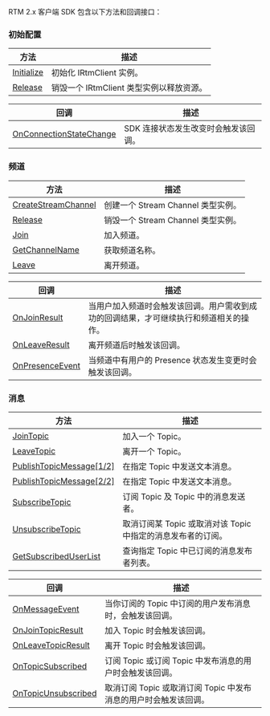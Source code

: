 RTM 2.x 客户端 SDK 包含以下方法和回调接口：

### 初始配置

| 方法       | 描述                                       |
| ---------- | ------------------------------------------ |
| [Initialize](api-client-unity#initialize)| 初始化 IRtmClient 实例。                   |
| [Release](api-client-unity#release)   | 销毁一个 IRtmClient 类型实例以释放资源。 |


| 回调       | 描述                                       |
| ---------- | ------------------------------------------ |
| [OnConnectionStateChange](api-client-unity#onconnectionstatechange) | SDK 连接状态发生改变时会触发该回调。     |

### 频道

| 方法                | 描述                                       |
| ------------------- | ------------------------------------------ |
| [CreateStreamChannel](api-client-unity#createstreamchannel) | 创建一个 Stream Channel 类型实例。       |
| [Release](api-channel-unity#release)            | 销毁一个 Stream Channel 类型实例。       |
| [Join](api-channel-unity#join)               | 加入频道。                                 |
| [GetChannelName](api-channel-unity#getchannelname)      | 获取频道名称。                             |
| [Leave](api-channel-unity#leave)               | 离开频道。                                 |


| 回调       | 描述                                       |
| ---------- | ------------------------------------------ |
| [OnJoinResult](api-client-unity#onjoinresult) | 当用户加入频道时会触发该回调。用户需收到成功的回调结果，才可继续执行和频道相关的操作。     |
| [OnLeaveResult](api-client-unity#onleaveresult)    | 离开频道后时触发该回调。 |
| [OnPresenceEvent](api-client-unity#onpresenceevent)  | 当频道中有用户的 Presence 状态发生变更时会触发该回调。 |

### 消息

| 方法                     | 描述                                                         |
| ------------------------ | ------------------------------------------------------------ |
| [JoinTopic](api-channel-unity#jointopic)                | 加入一个 Topic。                                             |
| [LeaveTopic](api-channel-unity#leavetopic)               | 离开一个 Topic。                                             |
| [PublishTopicMessage[1/2]](api-channel-unity#publishtopicmessage12)      | 在指定 Topic 中发送文本消息。                                |
| [PublishTopicMessage[2/2]](api-channel-unity#publishtopicmessage22)      | 在指定 Topic 中发送文本消息。                                |
| [SubscribeTopic](api-channel-unity#subscribetopic)           | 订阅 Topic 及 Topic 中的消息发送者。                         |
| [UnsubscribeTopic](api-channel-unity#unsubscribetopic)         | 取消订阅某 Topic 或取消对该 Topic 中指定的消息发布者的订阅。 |
| [GetSubscribedUserList](api-channel-unity#getsubscribeduserlist)    | 查询指定 Topic 中已订阅的消息发布者列表。                    |


| 回调       | 描述                                       |
| ---------- | ------------------------------------------ |
| [OnMessageEvent](api-client-unity#onmessageevent) | 当你订阅的 Topic 中订阅的用户发布消息时，会触发该回调。     |
| [OnJoinTopicResult](api-client-unity#onjointopicresult) | 加入 Topic 时会触发该回调。     |
| [OnLeaveTopicResult](api-client-unity#onleavetopicresult) | 离开 Topic 时会触发该回调。     |
| [OnTopicSubscribed](api-client-unity#ontopicsubscribed) | 订阅 Topic 或订阅 Topic 中发布消息的用户时会触发该回调。     |
| [OnTopicUnsubscribed](api-client-unity#ontopicunsubscribed) | 取消订阅 Topic 或取消订阅 Topic 中发布消息的用户时会触发该回调。     |

